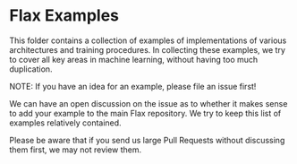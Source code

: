 # Flax Examples

This folder contains a collection of examples of implementations of various architectures and training procedures.
In collecting these examples, we try to cover all key areas in machine learning, without having too much duplication.

NOTE: If you have an idea for an example, please file an issue first!

We can have an open discussion on the issue as to whether it makes sense to add your example to the main Flax 
repository. We try to keep this list of examples relatively contained.

Please be aware that if you send us large Pull Requests without discussing them first, we may not review them.
